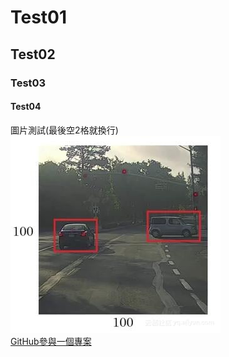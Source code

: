 # Test01  
## Test02
### Test03
#### Test04
圖片測試(最後空2格就換行)  
![Image](https://github.com/WisleyFish/Test01/blob/main/63n5q97149ps4718n724519qn96pr4qn.jpg)  
[GitHub參與一個專案](https://git-scm.com/book/zh-tw/v2/GitHub-%E5%8F%83%E8%88%87%E4%B8%80%E5%80%8B%E5%B0%88%E6%A1%88)  
